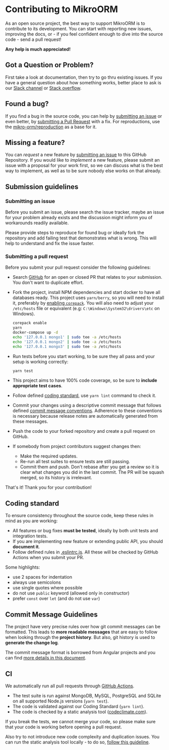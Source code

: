 # Contributing to MikroORM

As an open source project, the best way to support MikroORM is to contribute to its development. You can start with reporting new issues, improving the docs, or - if you feel confident enough to dive into the source code - send a pull request!

**Any help is much appreciated!**

## Got a Question or Problem?

First take a look at documentation, then try to go thru existing issues. If you have a general
question about how something works, better place to ask is our [Slack channel](https://join.slack.com/t/mikroorm/shared_invite/enQtNTM1ODYzMzM4MDk3LWM4ZDExMjU5ZDhmNjA2MmM3MWMwZmExNjhhNDdiYTMwNWM0MGY5ZTE3ZjkyZTMzOWExNDgyYmMzNDE1NDI5NjA) or [Stack overflow](https://stackoverflow.com/tags/mikro-orm/).

## Found a bug?

If you find a bug in the source code, you can help by [submitting an issue](https://github.com/mikro-orm/mikro-orm/issues/new/choose) or even better, by [submitting a Pull Request](https://github.com/mikro-orm/mikro-orm/pulls) with a fix. For reproductions, use the [mikro-orm/reproduction](https://github.com/mikro-orm/reproduction) as a base for it.

## Missing a feature?

You can *request* a new feature by [submitting an issue](https://github.com/mikro-orm/mikro-orm/issues/new/choose) to this GitHub Repository. If you would like to *implement* a new feature, please submit an issue with a proposal for your work first, so we can discuss what is the best way to implement, as well as to be sure nobody else works on that already.

## Submission guidelines

### Submitting an issue

Before you submit an issue, please search the issue tracker, maybe an issue for your problem already exists and the discussion might inform you of workarounds readily available.

Please provide steps to reproduce for found bug or ideally fork the repository and add failing test that demonstrates what is wrong. This will help to understand and fix the issue faster.

### Submitting a pull request

Before you submit your pull request consider the following guidelines:

- Search [GitHub](https://github.com/mikro-orm/mikro-orm/pulls) for an open or closed PR that relates to your submission. You don't want to duplicate effort.

- Fork the project, install NPM dependencies and start docker to have all databases ready. This project uses `yarn/berry`, so you will need to install it, preferably by [enabling `corepack`](https://yarnpkg.com/getting-started/install). You will also need to adjust your `/etc/hosts` file or equivalent (e.g: `C:\Windows\System32\drivers\etc` on Windows).

    ```sh
    corepack enable
    yarn
    docker-compose up -d
    echo '127.0.0.1 mongo1' | sudo tee -a /etc/hosts
    echo '127.0.0.1 mongo2' | sudo tee -a /etc/hosts
    echo '127.0.0.1 mongo3' | sudo tee -a /etc/hosts
    ```

- Run tests before you start working, to be sure they all pass and your setup is working correctly:

     ```sh
     yarn test
     ```

- This project aims to have 100% code coverage, so be sure to **include appropriate test cases**.
- Follow defined [coding standard](#coding-standard), use `yarn lint` command to check it.
- Commit your changes using a descriptive commit message that follows defined [commit message conventions](#commit-message-guidelines). Adherence to these conventions is necessary because release notes are automatically generated from these messages.
- Push the code to your forked repository and create a pull request on GitHub.
- If somebody from project contributors suggest changes then:
    - Make the required updates.
    - Re-run all test suites to ensure tests are still passing.
    - Commit them and push. Don't rebase after you get a review so it is clear what changes you did in the last commit. The PR will be squash merged, so its history is irrelevant.

That's it! Thank you for your contribution!

## <a name="coding-standard"></a> Coding standard

To ensure consistency throughout the source code, keep these rules in mind as you are working:

- All features or bug fixes **must be tested**, ideally by both unit tests and integration tests.
- If you are implementing new feature or extending public API, you should **document it**.
- Follow defined rules in [.eslintrc.js](.eslintrc.js). All these will be checked by GitHub Actions when you submit your PR.

Some highlights:

- use 2 spaces for indentation
- always use semicolons
- use single quotes where possible
- do not use `public` keyword (allowed only in constructor)
- prefer `const` over `let` (and do not use `var`)

## Commit Message Guidelines

The project have very precise rules over how git commit messages can be formatted. This leads to **more readable messages** that are easy to follow when looking through the **project history**. But also, git history is used to **generate the change log**.

The commit message format is borrowed from Angular projects and you can find [more details in this document][commit-message-format].

## CI

We automatically run all pull requests through [GitHub Actions](https://github.com/mikro-orm/mikro-orm/actions).

- The test suite is run against MongoDB, MySQL, PostgreSQL and SQLite on all supported Node.js versions (`yarn test`).
- The code is validated against our Coding Standard (`yarn lint`).
- The code is checked by a static analysis tool ([codeclimate.com](https://codeclimate.com/github/mikro-orm/mikro-orm)).

If you break the tests, we cannot merge your code, so please make sure that your code is working before opening a pull request.

Also try to not introduce new code complexity and duplication issues. You can run the static analysis tool locally - to do so, [follow this guideline][code-climate-guide].

[commit-message-format]: https://docs.google.com/document/d/1QrDFcIiPjSLDn3EL15IJygNPiHORgU1_OOAqWjiDU5Y/edit#

[code-climate-guide]: https://github.com/codeclimate/codeclimate/blob/master/README.md
